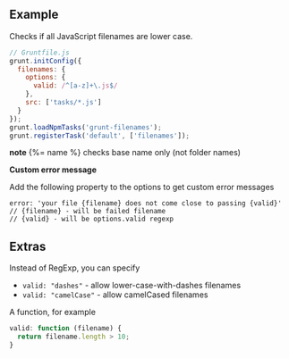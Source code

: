 ## Example

Checks if all JavaScript filenames are lower case.

```js
// Gruntfile.js
grunt.initConfig({
  filenames: {
    options: {
      valid: /^[a-z]+\.js$/
    },
    src: ['tasks/*.js']
  }
});
grunt.loadNpmTasks('grunt-filenames');
grunt.registerTask('default', ['filenames']);
```

**note** {%= name %} checks base name only (not folder names)

**Custom error message**

Add the following property to the options to get custom error messages

    error: 'your file {filename} does not come close to passing {valid}'
    // {filename} - will be failed filename
    // {valid} - will be options.valid regexp

## Extras

Instead of RegExp, you can specify

* `valid: "dashes"` - allow lower-case-with-dashes filenames
* `valid: "camelCase"` - allow camelCased filenames

A function, for example

```js
valid: function (filename) {
  return filename.length > 10;
}
```
